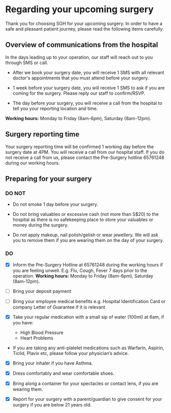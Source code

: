 # Regarding your upcoming surgery
Thank you for choosing SGH for your upcoming surgery. In order to have a safe and pleasant patient journey, please read the following items carefully. 

## Overview of communications from the hospital
In the days leading up to your operation, our staff will reach out to you through SMS or call. 
* After we book your surgery date, you will receive 1 SMS with all relevant doctor's appointments that you must attend before your surgery.

* 1 week before your surgery date, you will receive 1 SMS to ask if you are coming for the surgery. Please reply our staff to confirm/RSVP.

* The day before your surgery, you will receive a call from the hospital to tell you your reporting location and time. 

**Working hours:** Monday to Friday (8am-6pm), Saturday (8am-12pm).

## Surgery reporting time
Your surgery reporting time will be confirmed 1 working day before the surgery date at 4PM. You will receive a call from our hospital staff. If you do not receive a call from us, please contact the Pre-Surgery hotline 65761248 during our working hours. 

## Preparing for your surgery
### DO NOT
- Do not smoke 1 day before your surgery.

- Do not bring valuables or excessive cash (not more than S$20) to the hospital as there is no safekeeping place to store your valuables or money during the surgery.  

- Do not apply makeup, nail polish/gelish or wear jewellery. We will ask you to remove them if you are wearing them on the day of your surgery. 

### DO
- [x] Inform the Pre-Surgery Hotline at 65761248 during the working hours if you are feeling unwell. E.g. Flu, Cough, Fever 7 days prior to the operation. **Working hours:** Monday to Friday (8am-6pm), Saturday (8am-12pm).

- [ ] Bring your deposit payment

- [ ] Bring your employee medical benefits e.g. Hospital Identification Card or company Letter of Guarantee if it is relevant

- [x] Take your regular medication with a small sip of water (100ml) at 6am, if you have:   
  - High Blood Pressure
  - Heart Problems  
  
- If you are taking any anti-platelet medications such as Warfarin, Aspirin, Ticlid, Plavix etc, please follow your physician’s advice.  

- [x] Bring your inhaler if you have Asthma.

- [x] Dress comfortably and wear comfortable shoes.

- [x] Bring along a container for your spectacles or contact lens, if you are wearing them.

- [x] Report for your surgery with a parent/guardian to give consent for your surgery if you are below 21 years old.
